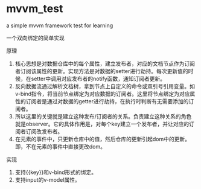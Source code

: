 # mvvm_test
a simple mvvm framework test for learning

一个双向绑定的简单实现


原理
1. 核心思想是对数据仓库中的每个属性，建立发布者，对应的文档节点作为订阅者订阅该属性的更新。实现方法是对数据的setter进行劫持。每次更新值的时候，在setter中调用对应发布者的notify函数，通知订阅者更新。
2. 反向数据流通过解析文档树，拿到节点上自定义的命令或双引号引用变量。如v-bind指令，将当前节点绑定为对应数据的订阅者。这里将节点绑定为对应属性的订阅者是通过对数据的getter进行劫持，在执行时判断有无需要添加的订阅者。
3. 所以这里的关键就是建立这种发布/订阅者的关系。负责建立这种关系的角色就是observer。它的具体作用是，对每个key建立一个发布者，并让对应的订阅者订阅改发布者。
4. 在元素的事件中，只更新仓库中的值，然后仓库的更新引起dom中的更新。即，不在元素的事件中直接更改dom。


实现
1. 支持{{key}}和v-bind形式的绑定。
2. 支持input的v-model属性。

